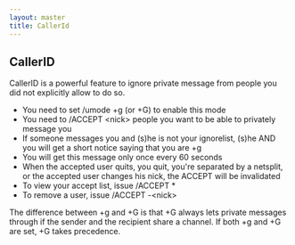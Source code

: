 ```yaml
---
layout: master
title: CallerId
---
```


## CallerID

CallerID is a powerful feature to ignore private message from people you did not
explicitly allow to do so.

 * You need to set /umode +g (or +G) to enable this mode
 * You need to /ACCEPT \<nick> people you want to be able to privately message
   you
 * If someone messages you and (s)he is not your ignorelist, (s)he AND you will
   get a short notice saying that you are +g
 * You will get this message only once every 60 seconds
 * When the accepted user quits, you quit, you're separated by a netsplit, or
   the accepted user changes his nick, the ACCEPT will be invalidated
 * To view your accept list, issue /ACCEPT \*
 * To remove a user, issue /ACCEPT -\<nick>

The difference between +g and +G is that +G always lets private messages
through if the sender and the recipient share a channel. If both +g and +G are
set, +G takes precedence.
